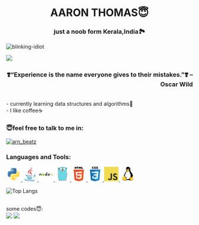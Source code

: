 <h1 align="center">AARON THOMAS😇</h1>
<h3 align="center">just a noob form Kerala,India🏞</h3>
<p align="left"> <img src="https://komarev.com/ghpvc/?username=blinking-idiot&label=Profile%20views&color=0e75b6&style=flat" alt="blinking-idiot" /> </p>

<img src="https://github-readme-stats.vercel.app/api?username=BLINKING-IDIOT&show_icons=true&theme=chartreuse-dark">
<h3 align="right">❣️“Experience is the name everyone gives to their mistakes.”❣️ – Oscar Wild</h3>
<br>
- currently learning data structures and algorithms🤖
<br>
- I like coffee☕

<h3 align="left">😇feel free to talk to me in:</h3>
<p align="left">
<a href="https://instagram.com/arn_beatz" target="blank"><img align="center" src="https://raw.githubusercontent.com/rahuldkjain/github-profile-readme-generator/master/src/images/icons/Social/instagram.svg" alt="arn_beatz" height="30" width="40" /></a>
</p>

<h3 align="left">Languages and Tools:</h3>
<p align="left">
</a> 
<a href="https://www.python.org" target="_blank" rel="noreferrer"> 
<img src="https://raw.githubusercontent.com/devicons/devicon/master/icons/python/python-original.svg" alt="python" width="40" height="40"/> 
</a> 
<a href="https://www.java.com" target="_blank" rel="noreferrer"> 
<img src="https://raw.githubusercontent.com/devicons/devicon/master/icons/java/java-original.svg" alt="java" width="40" height="40"/> 
</a> 
<a href="https://nodejs.org" target="_blank" rel="noreferrer"> 
<img src="https://raw.githubusercontent.com/devicons/devicon/master/icons/nodejs/nodejs-original-wordmark.svg" alt="nodejs" width="40" height="40"/> 
</a> 
<a href="https://golang.org" target="_blank" rel="noreferrer">
<img src="https://raw.githubusercontent.com/devicons/devicon/master/icons/go/go-original.svg" alt="go" width="40" height="40"/> 
</a>
<a href="https://www.w3.org/html/" target="_blank" rel="noreferrer"> 
<img src="https://raw.githubusercontent.com/devicons/devicon/master/icons/html5/html5-original-wordmark.svg" alt="html5" width="40" height="40"/> 
</a> 
<a href="https://www.w3schools.com/css/" target="_blank" rel="noreferrer">
<img src="https://raw.githubusercontent.com/devicons/devicon/master/icons/css3/css3-original-wordmark.svg" alt="css3" width="40" height="40"/> 
</a> 
<a href="https://developer.mozilla.org/en-US/docs/Web/JavaScript" target="_blank" rel="noreferrer"> 
<img src="https://raw.githubusercontent.com/devicons/devicon/master/icons/javascript/javascript-original.svg" alt="javascript" width="40" height="40"/> 
</a> 
<a href="https://www.linux.org/" target="_blank" rel="noreferrer"> 
<img src="https://raw.githubusercontent.com/devicons/devicon/master/icons/linux/linux-original.svg" alt="linux" width="40" height="40"/> 
</a> 
</p>

![Top Langs](https://github-readme-stats.vercel.app/api/top-langs/?username=BLINKING-IDIOT&layout=compact&show_icons=true&theme=chartreuse-dark)

<br>
some codes😇:
<br>
<a href="https://github.com/BLINKING-IDIOT/Aliens_eye" target="blank"><img align="center" src="https://github-readme-stats.vercel.app/api/pin/?username=BLINKING-IDIOT&repo=Aliens_eye&show_icons=true&theme=chartreuse-dark"></a>
<a href="https://github.com/BLINKING-IDIOT/bloody_dragon" target="blank"><img align="center" src="https://github-readme-stats.vercel.app/api/pin/?username=BLINKING-IDIOT&repo=bloody_dragon&show_icons=true&theme=chartreuse-dark"></a>
